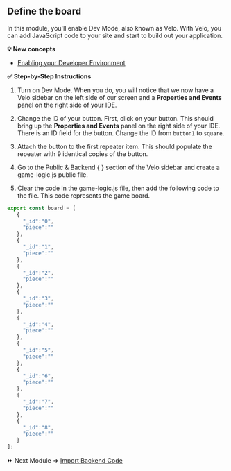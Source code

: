 ## Define the board

In this module, you'll enable Dev Mode, also known as Velo. With Velo, you can add JavaScript code to your site and start to build out your application.

**:bulb: New concepts**
- [Enabling your Developer Environment](https://support.wix.com/en/article/about-velo-by-wix)


**:white_check_mark: Step-by-Step Instructions**

1. Turn on Dev Mode. When you do, you will notice that we now have a Velo sidebar on the left side of our screen and a **Properties and Events** panel on the right side of your IDE.

2. Change the ID of your button. First, click on your button. This should bring up the **Properties and Events** panel on the right side of your IDE. There is an ID field for the button. Change the ID from `button1` to `square`.

3. Attach the button to the first repeater item. This should populate the repeater with 9 identical copies of the button.

4. Go to the Public & Backend { } section of the Velo sidebar and create a game-logic.js public file.

5. Clear the code in the game-logic.js file, then add the following code to the file. This code represents the game board.
```JavaScript
export const board = [
   {
     "_id":"0",
     "piece":""
   },
   {
     "_id":"1",
     "piece":""
   },
   {
     "_id":"2",
     "piece":""
   },
   {
     "_id":"3",
     "piece":""
   },
   {
     "_id":"4",
     "piece":""
   },
   {
     "_id":"5",
     "piece":""
   },
   {
     "_id":"6",
     "piece":""
   },
   {
     "_id":"7",
     "piece":""
   },
   {
     "_id":"8",
     "piece":""
   }
];
```



:fast_forward: Next Module => [Import Backend Code](IMPORT_BE.md)
